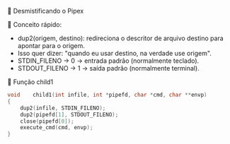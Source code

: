 🧪 Desmistificando o Pipex

🧠 Conceito rápido:
- dup2(origem, destino): redireciona o descritor de arquivo destino para apontar para o origem.
- Isso quer dizer: "quando eu usar destino, na verdade use origem".
- STDIN_FILENO → 0 → entrada padrão (normalmente teclado).
- STDOUT_FILENO → 1 → saída padrão (normalmente terminal).

🔧 Função child1
```c
void	child1(int infile, int *pipefd, char *cmd, char **envp)
{
	dup2(infile, STDIN_FILENO);
	dup2(pipefd[1], STDOUT_FILENO);
	close(pipefd[0]);
	execute_cmd(cmd, envp);
}
```

